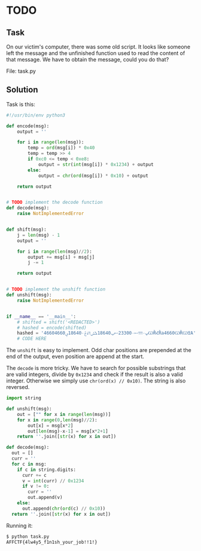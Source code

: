 # TODO

## Task

On our victim's computer, there was some old script. It looks like someone left the message and the unfinished function used to read the content of that message. We have to obtain the message, could you do that?

File: task.py

## Solution

Task is this:

```python
#!/usr/bin/env python3

def encode(msg):
    output = ''

    for i in range(len(msg)):
        temp = ord(msg[i]) * 0x40
        temp = temp >> 4
        if 0xc0 <= temp < 0xe8:
            output = str(int(msg[i]) * 0x1234) + output
        else:
            output = chr(ord(msg[i]) * 0x10) + output

    return output


# TODO implement the decode function
def decode(msg):
    raise NotImplementedError


def shift(msg):
    j = len(msg) - 1
    output = ''

    for i in range(len(msg)//2):
        output += msg[i] + msg[j]
        j -= 1

    return output


# TODO implement the unshift function
def unshift(msg):
    raise NotImplementedError


if __name__ == '__main__':
    # shifted = shift('<REDACTED>')
    # hashed = encode(shifted)
    hashed = '46604660ڀ٠װװސ23300۰ސݐ18640ܠݰװۀڠ18640۰ؠѠȐՀȐа4660ѠȐѠߐА'
    # CODE HERE
```

The `unshift` is easy to implement. Odd char positions are prepended at the end of the output, even position are append at the start.

The `decode` is more tricky. We have to search for possible substrings that are valid integers, divide by `0x1234` and check if the result is also a valid integer. Otherwise we simply use `chr(ord(x) // 0x10)`. The string is also reversed.

```python
import string

def unshift(msg):
    out = ["" for x in range(len(msg))]
    for x in range(0,len(msg)//2):
        out[x] = msg[x*2]
        out[len(msg)-x-1] = msg[x*2+1]
    return ''.join([str(x) for x in out])

def decode(msg):
  out = []
  curr = ''
  for c in msg:
    if c in string.digits:
      curr += c
      v = int(curr) // 0x1234
      if v != 0:
        curr = ''
        out.append(v)
    else:
      out.append(chr(ord(c) // 0x10))
  return ''.join([str(x) for x in out])
```

Running it:

```bash
$ python task.py
AFFCTF{4lw4y5_f1n1sh_your_job!!1!}
```
